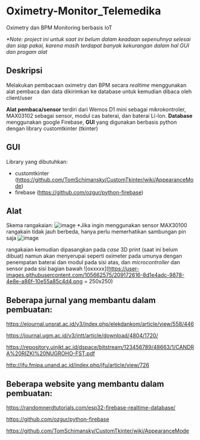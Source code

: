 # Oximetry-Monitor_Telemedika

Oximetry dan BPM Monitoring berbasis IoT

_*Note: project ini untuk saat ini belum dalam keadaan sepenuhnya selesai dan siap pakai, karena masih terdapat banyak kekurangan dalam hal GUI dan progam alat_

## Deskripsi
Melakukan pembacaan oximetry dan BPM secara _realtime_ menggunakan alat pembaca dan data dikirimkan ke database untuk kemudian dibaca oleh client/user

**Alat pembaca/sensor** terdiri dari Wemos D1 mini sebagai mikrokontroler, MAX03102 sebagai sensor, modul cas baterai, dan baterai Li-Ion. **Database** menggunakan google Firebase, **GUI** yang digunakan berbasis python dengan library customtkinter (tkinter)

## GUI

Library yang dibutuhkan:
- customtkinter (https://github.com/TomSchimansky/CustomTkinter/wiki/AppearanceMode)
- firebase (https://github.com/ozgur/python-firebase)

## Alat

Skema rangakaian:
![image](https://user-images.githubusercontent.com/105662575/209170958-75564051-75c8-47ca-8226-235822ba2568.png)
*Jika ingin menggunakan sensor MAX30100 rangakain tidak jauh berbeda, hanya perlu memerhatikan sambungan pin saja
![image](https://user-images.githubusercontent.com/105662575/209171813-1a55ab80-e4c6-45f5-b320-b20f54b2ebac.png)

rangakaian kemudian dipasangkan pada _case_ 3D print (saat ini belum dibuat) namun akan menyerupai seperti oximeter pada umunya dengan penempatan baterai dan modul pada sisi atas, dan _microcontroller_ dan sensor pada sisi bagian bawah
![oxxxxx](https://user-images.githubusercontent.com/105662575/209172616-8d1e4adc-9878-4e8e-a86f-10e55a85c4d4.png = 250x250)


## Beberapa jurnal yang membantu dalam pembuatan:

https://ejournal.unsrat.ac.id/v3/index.php/elekdankom/article/view/558/446

https://journal.ugm.ac.id/v3/jntt/article/download/4804/1720/

https://repository.uinjkt.ac.id/dspace/bitstream/123456789/48663/1/CANDRA%20RIZKI%20NUGROHO-FST.pdf

http://jfu.fmipa.unand.ac.id/index.php/jfu/article/view/726


## Beberapa website yang membantu dalam pembuatan:

https://randomnerdtutorials.com/esp32-firebase-realtime-database/

https://github.com/ozgur/python-firebase

https://github.com/TomSchimansky/CustomTkinter/wiki/AppearanceMode
